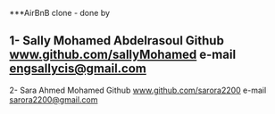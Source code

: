 ***AirBnB clone - done by


1-
Sally Mohamed Abdelrasoul
Github
www.github.com/sallyMohamed
e-mail
engsallycis@gmail.com
-------------------------------


2-
Sara Ahmed Mohamed
Github
www.github.com/sarora2200
e-mail
sarora2200@gmail.com

